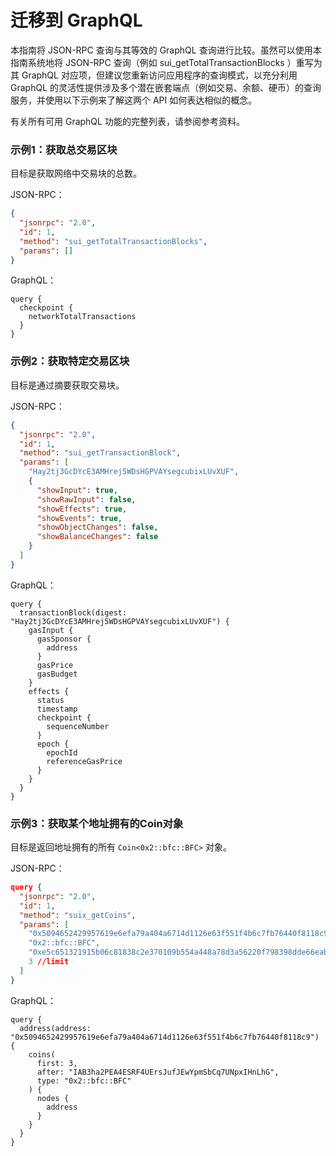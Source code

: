 # 迁移到 GraphQL

本指南将 JSON-RPC 查询与其等效的 GraphQL 查询进行比较。虽然可以使用本指南系统地将 JSON-RPC 查询（例如 sui_getTotalTransactionBlocks ）重写为其 GraphQL 对应项，但建议您重新访问应用程序的查询模式，以充分利用 GraphQL 的灵活性提供涉及多个潜在嵌套端点（例如交易、余额、硬币）的查询服务，并使用以下示例来了解这两个 API 如何表达相似的概念。

有关所有可用 GraphQL 功能的完整列表，请参阅参考资料。

### 示例1：获取总交易区块​

目标是获取网络中交易块的总数。

JSON-RPC：

```json
{
  "jsonrpc": "2.0",
  "id": 1,
  "method": "sui_getTotalTransactionBlocks",
  "params": []
}
```

GraphQL：

```graph
query {
  checkpoint {
    networkTotalTransactions
  }
}
```

### 示例2：获取特定交易区块​

目标是通过摘要获取交易块。

JSON-RPC：

```json
{
  "jsonrpc": "2.0",
  "id": 1,
  "method": "sui_getTransactionBlock",
  "params": [
    "Hay2tj3GcDYcE3AMHrej5WDsHGPVAYsegcubixLUvXUF",
    {
      "showInput": true,
      "showRawInput": false,
      "showEffects": true,
      "showEvents": true,
      "showObjectChanges": false,
      "showBalanceChanges": false
    }
  ]
}
```

GraphQL：

```graph
query {
  transactionBlock(digest: "Hay2tj3GcDYcE3AMHrej5WDsHGPVAYsegcubixLUvXUF") {
    gasInput {
      gasSponsor {
        address
      }
      gasPrice
      gasBudget
    }
    effects {
      status
      timestamp
      checkpoint {
        sequenceNumber
      }
      epoch {
        epochId
        referenceGasPrice
      }
    }
  }
}
```

### 示例3：获取某个地址拥有的Coin对象​

目标是返回地址拥有的所有 `Coin<0x2::bfc::BFC>` 对象。

JSON-RPC：

```json
query {
  "jsonrpc": "2.0",
  "id": 1,
  "method": "suix_getCoins",
  "params": [
    "0x5094652429957619e6efa79a404a6714d1126e63f551f4b6c7fb76440f8118c9", //owner
    "0x2::bfc::BFC",                                                      //coin type
    "0xe5c651321915b06c81838c2e370109b554a448a78d3a56220f798398dde66eab", //cursor
    3 //limit
  ]
}
```

GraphQL：

```graph
query {
  address(address: "0x5094652429957619e6efa79a404a6714d1126e63f551f4b6c7fb76440f8118c9") {
    coins(
      first: 3,
      after: "IAB3ha2PEA4ESRF4UErsJufJEwYpmSbCq7UNpxIHnLhG",
      type: "0x2::bfc::BFC"
    ) {
      nodes {
        address
      }
    }
  }
}
```
